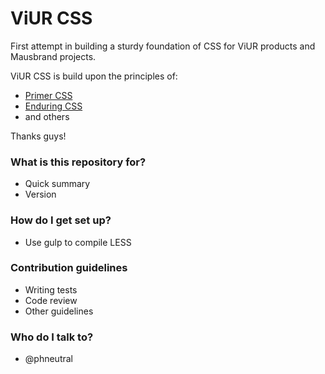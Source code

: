 # ViUR CSS #

First attempt in building a sturdy foundation of CSS for ViUR products and Mausbrand projects. 

ViUR CSS is build upon the principles of: 

* [Primer CSS](http://primercss.io)
* [Enduring CSS](https://benfrain.com/enduring-css-writing-style-sheets-rapidly-changing-long-lived-projects/)
* and others

Thanks guys!

### What is this repository for? ###

* Quick summary
* Version

### How do I get set up? ###

* Use gulp to compile LESS

### Contribution guidelines ###

* Writing tests
* Code review
* Other guidelines

### Who do I talk to? ###

* @phneutral